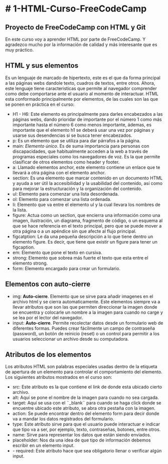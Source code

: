 <h1># 1-HTML-Curso-FreeCodeCamp</h1>

<h2>Proyecto de FreeCodeCamp con HTML y Git</h2>

En este curso voy a aprender HTML por parte de FreeCodeCamp. Y agradezco mucho por la información de calidad y más interesante que es muy práctico.

<h2>HTML y sus elementos</h2>
Es un lenguaje de marcado de hipertexto, este es el que da forma principal a las páginas webs dandole texto, cuadros de textos, entre otros. 
Ahora, este lenguaje tiene caracteristicas que permite al navegador comprender como debe comportarse ante el usuario al momento de interactuar.
HTML esta conformado principalmente por elementos, de las cuales son las que se ponen en práctica en el curso:
<ul>
<li>H1 - H6: Este elemento es principalmente para darles encabezados a las páginas webs, dando prioridar de importante por el número 1 como más importante hasta el número 6 como menos importante, ádemas, es importante que el elemento h1 se deberá usar una vez por páginas y usarse sus desendencias si se busca tener encabezados.</li>
<li>p: Es un elemento que se utiliza para dar párrafos a la página.</li>
<li>main: <em>Elemento único</em>. Es de suma importancia para personas con discapacidades, que habitualmente acceden a la web a través de programas especiales como los navegadores de voz. Es la que permite clasificar de otros elementos como header y footer.</li>
<li>a: Llamado elementos anchor, este elemento contiene un enlace que te llevará a otra página con el elemento anchor.</li>
<li>section: Es una elemento que marcar contenido en un documento HTML y ayuda a ser útil la accesibilidad y la usabilidad del contenido, así como para mejorar la estructuración y la organización del contenido.</li>
<li>ul: Elemento para comenzar una lista desordenada.</li>
<li>ol: Elemento para comenzar una lista ordenada.</li>
<li>li: Elemento que va entre el elemento ul y la cual llevara los nombres de la lista.</li>
<li>figure: Actua como un section, que encierra una información como una imagen, ilustración, un diagrama, fragmento de código, o un esquema al que se hace referencia en el texto principal, pero que se puede mover a otra página o a un apéndice sin que afecte al flujo principal.</li>
<li>figcatption: Le da una pequeña descripción a lo que tiene dentro un elemento figure. Es decir, que tiene que existir un figure para tener un figcaption.</li>
<li>em: Elemento que pone el texto en cursiva.</li>
<li>strong: Elemento que sobrea más fuerte el texto que esta entre el elemento strong.</li>
<li>form: Elemento encargado para crear un formulario.</li>
</ul>

<h2>Elementos con auto-cierre</h2>
<ul>
  <li>img: <strong>Auto-cierre</strong>. Elemento que se sirve para añadir imagenes en el archivo html y se cierra automaticamente. Este elementos siempre va a llevar atributos que son las que permiten direccionar la imagen donde se encuentra y colocarle un nombre a la imagen para cuando no carge y se lea por el lector del navegador.</li>
  <li>input: <strong>Auto-cierre</strong>. Permite recolectar datos desde un formulario web de diferentes formas. Puedes crear fácilmente un campo de contraseña (password), un botón de reinicio (reset) o un control para permitir a los usuarios seleccionar un archivo desde su computadora.</li>
</ul>

<h2>Atributos de los elementos</h2>
Los atributos HTML son palabras especiales usadas dentro de la etiqueta de apertura de un elemento para controlar el comportamiento del elemento.
Los siguientes atributos mostrados en el curso son:
<ul>
  <li>src: Este atributo es la que contiene el link de donde esta ubicado cierto archivo.</li>
  <li>alt: Aquí se pone el nombre de la imagen para cuando no sea cargada.</li>
  <li>target: Aquí se usa con el ¨_blank¨ para cuando se haga click donde se encuentre ubicado este atributo, se abra otra pestaña con la imagen.</li>
  <li>action: Se puede encontrar dentro del elemento form para decir donde va a mandar los datos registrados del formulario.</li>
  <li>type: Este atributo sirve para que el usuario puede interactuar e indicar que tipo va a ser, por ejemplo, texto, contraseñas, botones, entre otros.</li>
  <li>name: Sirve para representar los datos que están siendo enviados.</li>
  <li>placeholder: Nos da una idea de que tipo de información debemos escribir en un elemento input.</li>
  <li>- required: Este atributo hace que sea obligatorio llenar o verificar algún input.</li>
</ul>
